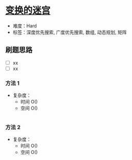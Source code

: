 # [变换的迷宫](https://leetcode-cn.com/problems/Db3wC1/)

- 难度：Hard
- 标签：深度优先搜索, 广度优先搜索, 数组, 动态规划, 矩阵

## 刷题思路

- [ ] xx
- [ ] xx

### 方法 1

- 复杂度：
    - 时间 O()
    - 空间 O()

``` js

```

### 方法 2

- 复杂度：
    - 时间 O()
    - 空间 O()

``` js

```
